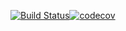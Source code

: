 [![Build Status](https://travis-ci.com/Dmitriy-G/vacancy-aggregator-micro.svg?branch=master)](https://travis-ci.com/github/Dmitriy-G/vacancy-aggregator-micro)[![codecov](https://codecov.io/gh/Dmitriy-G/vacancy-aggregator-micro/branch/master/graph/badge.svg?token=PD181AHNXA)](undefined)
